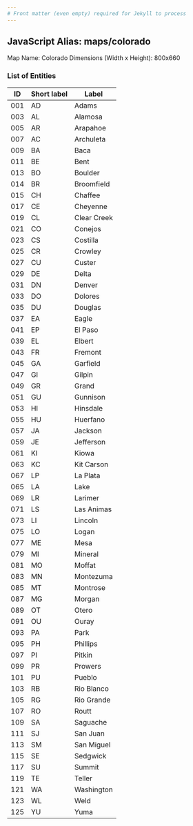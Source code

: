 ```yaml
---
# Front matter (even empty) required for Jekyll to process
---
```


## JavaScript Alias: maps/colorado

Map Name: Colorado
Dimensions (Width x Height): 800x660





### List of Entities

ID | Short label | Label
---|---|---|
001|AD|Adams
003|AL|Alamosa
005|AR|Arapahoe
007|AC|Archuleta
009|BA|Baca
011|BE|Bent
013|BO|Boulder
014|BR|Broomfield
015|CH|Chaffee
017|CE|Cheyenne
019|CL|Clear Creek
021|CO|Conejos
023|CS|Costilla
025|CR|Crowley
027|CU|Custer
029|DE|Delta
031|DN|Denver
033|DO|Dolores
035|DU|Douglas
037|EA|Eagle
041|EP|El Paso
039|EL|Elbert
043|FR|Fremont
045|GA|Garfield
047|GI|Gilpin
049|GR|Grand
051|GU|Gunnison
053|HI|Hinsdale
055|HU|Huerfano
057|JA|Jackson
059|JE|Jefferson
061|KI|Kiowa
063|KC|Kit Carson
067|LP|La Plata
065|LA|Lake
069|LR|Larimer
071|LS|Las Animas
073|LI|Lincoln
075|LO|Logan
077|ME|Mesa
079|MI|Mineral
081|MO|Moffat
083|MN|Montezuma
085|MT|Montrose
087|MG|Morgan
089|OT|Otero
091|OU|Ouray
093|PA|Park
095|PH|Phillips
097|PI|Pitkin
099|PR|Prowers
101|PU|Pueblo
103|RB|Rio Blanco
105|RG|Rio Grande
107|RO|Routt
109|SA|Saguache
111|SJ|San Juan
113|SM|San Miguel
115|SE|Sedgwick
117|SU|Summit
119|TE|Teller
121|WA|Washington
123|WL|Weld
125|YU|Yuma


